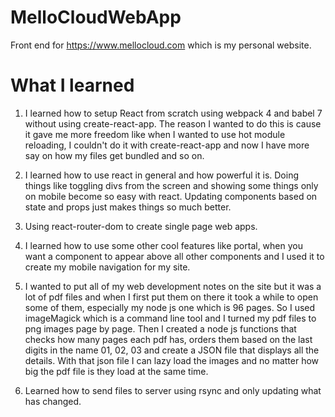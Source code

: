 # MelloCloudWebApp

Front end for https://www.mellocloud.com which is my personal website.

# What I learned

1. I learned how to setup React from scratch using webpack 4 and babel 7 without using create-react-app. The reason I wanted to do this is cause it gave me more freedom like when I wanted to use hot module reloading, I couldn't do it with create-react-app and now I have more say on how my files get bundled and so on.

2. I learned how to use react in general and how powerful it is. Doing things like toggling divs from the screen and showing some things only on mobile become so easy with react. Updating components based on state and props just makes things so much better.

3. Using react-router-dom to create single page web apps.

4. I learned how to use some other cool features like portal, when you want a component to appear above all other components and I used it to create my mobile navigation for my site.

5. I wanted to put all of my web development notes on the site but it was a lot of pdf files and when I first put them on there it took a while to open some of them, especially my node js one which is 96 pages. So I used imageMagick which is a command line tool and I turned my pdf files to png images page by page. Then I created a node js functions that checks how many pages each pdf has, orders them based on the last digits in the name 01, 02, 03 and create a JSON file that displays all the details.
With that json file I can lazy load the images and no matter how big the pdf file is they load at the same time.

6. Learned how to send files to server using rsync and only updating what has changed.